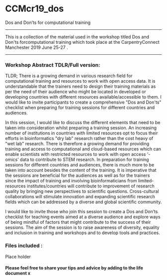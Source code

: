 # CCMcr19_dos
Dos and Don’ts for computational training
***
This is a collection of the material used in the workshop titled Dos and Don'ts forcomputational training which took place at the CarpentryConnect Manchester 2019 June 25-27 . 
***
### Workshop Abstract TDLR/Full version: 

TLDR; There is a growing demand in various research field for computational training and resources to work with open access data. It is understandable that the trainers need to design their training materials as per the need of their audience who might be located in developed or developing countries with different resources available/accessible to them. I would like to invite participants to  create a comprehensive "Dos and Don'ts" checklist when preparing for training sessions for different countries and audiences.

In this session, I would like to discuss the different elements that need to be taken into consideration whilst preparing a training session. An increasing number of institutions in countries with limited resources opt to focus their efforts in bioinformatics "dry lab" research rather than the cost heavy of "wet lab" research. There is therefore a growing demand for providing training and access to computational and cloud-based resources which can enable scientists with restricted resources to work with open access  '-omics' data to contribute to STEM research. In preparation for training sessions for different countries and audiences, there is much more to be taken into account besides the content of the training. It is imperative that the sessions are beneficial for the audiences as well as for the trainers since the impact of training and involving bioinformaticians from limited-resources institutes/countries will contribute to improvement of research quality by bringing new perspectives to scientific questions. Cross-cultural collaborations will stimulate innovation and expanding scientific research fields which can be addressed by a diverse and global scientific community. 

I would like to invite those who join this session to  create a Dos and Don’ts checklist for teaching events aimed at a diverse audience and explore ways of being mindful of factors that might contribute to the success of their sessions. The aim of the session is to raise awareness of diversity, equality and inclusion in training and workshops and to develop tools and practices. 

### Files included : 
Place holder

#### Please feel free to share your tips and advice by adding to the life document x

